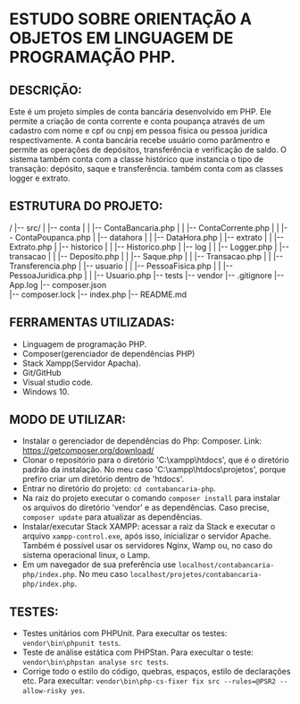 # ESTUDO SOBRE ORIENTAÇÃO A OBJETOS EM LINGUAGEM DE PROGRAMAÇÃO PHP.

## DESCRIÇÃO:
Este é um projeto simples de conta bancária desenvolvido em PHP. Ele permite a criação de conta corrente e conta poupança através de um cadastro com nome e cpf ou cnpj em pessoa física ou pessoa jurídica respectivamente. A conta bancária recebe usuário como parâmentro e permite as operações de depósitos, transferência e verificação de saldo.
O sistema também conta com a classe histórico que instancia o tipo de transação: depósito, saque e transferência.
também conta com as classes logger e extrato.

## ESTRUTURA DO PROJETO:
/
|-- src/
|   |-- conta
|   |   |-- ContaBancaria.php
|   |   |-- ContaCorrente.php
|   |   |-- ContaPoupanca.php
|   |-- datahora
|   |   |-- DataHora.php
|   |-- extrato
|   |   |-- Extrato.php
|   |-- historico
|   |   |-- Historico.php
|   |-- log
|   |   |-- Logger.php
|   |-- transacao
|   |   |-- Deposito.php
|   |   |-- Saque.php
|   |   |-- Transacao.php
|   |   |-- Transferencia.php
|   |-- usuario
|   |   |-- PessoaFisica.php
|   |   |-- PessoaJuridica.php
|   |   |-- Usuario.php
|-- tests
|-- vendor
|-- .gitignore
|-- App.log
|-- composer.json  
|-- composer.lock
|-- index.php
|-- README.md

## FERRAMENTAS UTILIZADAS:
* Linguagem de programação PHP.
* Composer(gerenciador de dependências PHP)
* Stack Xampp(Servidor Apacha).
* Git/GitHub
* Visual studio code.
* Windows 10.

## MODO DE UTILIZAR:
* Instalar o gerenciador de dependências do Php: Composer. Link: https://getcomposer.org/download/
* Clonar o repositório para o diretório 'C:\xampp\htdocs\', que é o diretório padrão da instalação. No meu caso 'C:\xampp\htdocs\projetos\', porque prefiro criar um diretório dentro de 'htdocs\'. 
* Entrar no diretório do projeto: ```cd contabancaria-php```.
* Na raiz do projeto executar o comando ```composer install``` para instalar os arquivos do diretório 'vendor' e as dependências. Caso precise, ```composer update``` para atualizar as dependências.
* Instalar/executar Stack XAMPP: acessar a raiz da Stack e executar o arquivo ```xampp-control.exe```, após isso, inicializar o servidor Apache. Também é possível usar os servidores Nginx, Wamp ou, no caso do sistema operacional 
linux, o Lamp.
* Em um navegador de sua preferência use ```localhost/contabancaria-php/index.php```. No meu caso ```localhost/projetos/contabancaria-php/index.php```.

## TESTES:
* Testes unitários com PHPUnit. Para execultar os testes: ```vendor\bin\phpunit tests```. 
* Teste de análise estática com PHPStan. Para execultar o teste: ```vendor\bin\phpstan analyse src tests```.            
* Corrige todo o estilo do código, quebras, espaços, estilo de declarações etc. Para execultar: ```vendor\bin\php-cs-fixer fix src --rules=@PSR2 --allow-risky yes```.